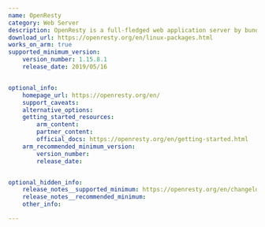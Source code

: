 ```yaml
---
name: OpenResty
category: Web Server
description: OpenResty is a full-fledged web application server by bundling the standard nginx core, lots of 3rd-party nginx modules, as well as most of their external dependencies.
download_url: https://openresty.org/en/linux-packages.html
works_on_arm: true
supported_minimum_version:
    version_number: 1.15.8.1
    release_date: 2019/05/16


optional_info:
    homepage_url: https://openresty.org/en/
    support_caveats:
    alternative_options:
    getting_started_resources:
        arm_content:
        partner_content:
        official_docs: https://openresty.org/en/getting-started.html
    arm_recommended_minimum_version:
        version_number:
        release_date:


optional_hidden_info:
    release_notes__supported_minimum: https://openresty.org/en/changelog-1015008.html
    release_notes__recommended_minimum:
    other_info:

---
```

